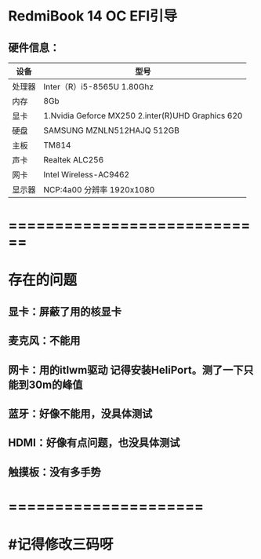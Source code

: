 RedmiBook 14  OC EFI引导
===============================

硬件信息：
------------

<table>
<thead>
<tr>
<th>设备</th>
<th>型号</th>
</tr>
</thead>
<tbody>
<tr>
<td>处理器</td>
<td>Inter（R）i5-8565U 1.80Ghz</td>
</tr>
<tr>
<td>内存</td>
<td>8Gb</td>
</tr>
<tr>
<td>显卡</td>
<td>1.Nvidia Geforce MX250 2.inter(R)UHD Graphics 620</td>
</tr>
<tr>
<td>硬盘</td>
<td>SAMSUNG MZNLN512HAJQ 512GB</td>
</tr>
<tr>
<td>主板</td>
<td>TM814</td>
</tr>
<tr>
<td>声卡</td>
<td>Realtek ALC256</td>
</tr>
<tr>
<td>网卡</td>
<td>Intel Wireless-AC9462</td>
</tr>
<tr>
<td>显示器</td>
<td>NCP:4a00 分辨率 1920x1080</td>
</tr>
</tbody>
</table>

============================
============================
存在的问题<br>  
===
 显卡：屏蔽了用的核显卡<br>  
 ---
 麦克风：不能用<br>  
 ---
 网卡：用的itlwm驱动 记得安装HeliPort。测了一下只能到30m的峰值<br>  
 ----
 蓝牙：好像不能用，没具体测试<br>  
 ----
 HDMI：好像有点问题，也没具体测试<br>  
 ---
 触摸板：没有多手势<br>  
 ---
=====================
=====================
#记得修改三码呀
===
